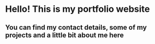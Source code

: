 # Hello! This is my portfolio website
## You can find my contact details, some of my projects and a little bit about me here